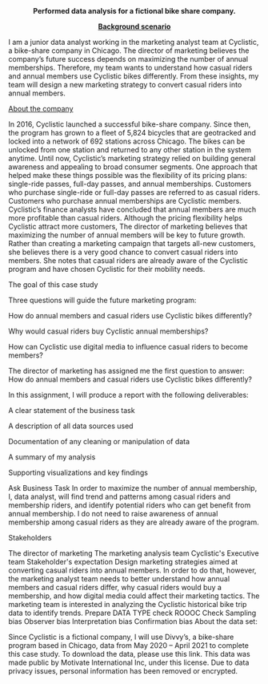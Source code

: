 
<center><b>Performed data analysis for a fictional bike share company.

<u>Background scenario</u></b></center>

I am a junior data analyst working in the marketing analyst team at Cyclistic, a bike-share company in Chicago. The director of marketing believes the company’s future success depends on maximizing the number of annual memberships. Therefore, my team wants to understand how casual riders and annual members use Cyclistic bikes differently. From these insights, my team will design a new marketing strategy to convert casual riders into annual members.

<u>About the company</u>

In 2016, Cyclistic launched a successful bike-share company. Since then, the program has grown to a fleet of 5,824 bicycles that are geotracked and locked into a network of 692 stations across Chicago. The bikes can be unlocked from one station and returned to any other station in the system anytime. Until now, Cyclistic’s marketing strategy relied on building general awareness and appealing to broad consumer segments. One approach that helped make these things possible was the flexibility of its pricing plans: single-ride passes, full-day passes, and annual memberships. Customers who purchase single-ride or full-day passes are referred to as casual riders. Customers who purchase annual memberships are Cyclistic members. Cyclistic’s finance analysts have concluded that annual members are much more profitable than casual riders. Although the pricing flexibility helps Cyclistic attract more customers, The director of marketing believes that maximizing the number of annual members will be key to future growth. Rather than creating a marketing campaign that targets all-new customers, she believes there is a very good chance to convert casual riders into members. She notes that casual riders are already aware of the Cyclistic program and have chosen Cyclistic for their mobility needs.

The goal of this case study

Three questions will guide the future marketing program:

How do annual members and casual riders use Cyclistic bikes differently?

Why would casual riders buy Cyclistic annual memberships?

How can Cyclistic use digital media to influence casual riders to become members?

The director of marketing has assigned me the first question to answer: How do annual members and casual riders use Cyclistic bikes differently?

In this assignment, I will produce a report with the following deliverables:

A clear statement of the business task

A description of all data sources used

Documentation of any cleaning or manipulation of data

A summary of my analysis

Supporting visualizations and key findings

Ask
Business Task In order to maximize the number of annual membership, I, data analyst, will find trend and patterns among casual riders and membership riders, and identify potential riders who can get benefit from annual membership. I do not need to raise awareness of annual membership among casual riders as they are already aware of the program.

Stakeholders

The director of marketing
The marketing analysis team
Cyclistic's Executive team
Stakeholder's expectation Design marketing strategies aimed at converting casual riders into annual members. In order to do that, however, the marketing analyst team needs to better understand how annual members and casual riders differ, why casual riders would buy a membership, and how digital media could affect their marketing tactics. The marketing team is interested in analyzing the Cyclistic historical bike trip data to identify trends.
Prepare
DATA TYPE check
ROOOC Check
Sampling bias
Observer bias
Interpretation bias
Confirmation bias
About the data set:

Since Cyclistic is a fictional company, I will use Divvy’s, a bike-share program based in Chicago, data from May 2020 – April 2021 to complete this case study. To download the data, please use this link. This data was made public by Motivate International Inc, under this license. Due to data privacy issues, personal information has been removed or encrypted.

